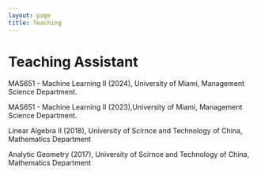```yaml
---
layout: page
title: Teaching
---
```




Teaching Assistant
======

MAS651 - Machine Learning II (2024), University of Miami, Management Science Department.

MAS651 - Machine Learning II (2023),University of Miami, Management Science Department.

Linear Algebra II (2018), University of Scirnce and Technology of China, Mathematics  Department

Analytic Geometry (2017), University of Scirnce and Technology of China, Mathematics  Department
